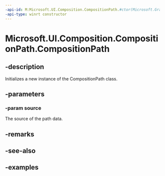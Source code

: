 ```yaml
---
-api-id: M:Microsoft.UI.Composition.CompositionPath.#ctor(Microsoft.Graphics.IGeometrySource2D)
-api-type: winrt constructor
---
```


<!-- Method syntax.
public CompositionPath.CompositionPath(IGeometrySource2D source)
-->

# Microsoft.UI.Composition.CompositionPath.CompositionPath

## -description

Initializes a new instance of the CompositionPath class.

## -parameters
### -param source

The source of the path data.

## -remarks

## -see-also

## -examples

